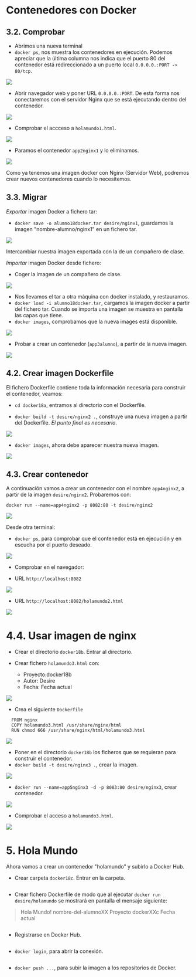 # Contenedores con Docker

## 3.2. Comprobar
- Abrimos una nueva terminal
- `docker ps`, nos muestra los contenedores en ejecución. Podemos apreciar que la última columna nos indica que el puerto 80 del contenedor está redireccionado a un puerto local `0.0.0.0.:PORT -> 80/tcp`.


![](./images/Screenshot_1.png)

- Abrir navegador web y poner URL `0.0.0.0.:PORT`. De esta forma nos conectaremos con el servidor Nginx que se está ejecutando dentro del contenedor.

![](./images/Screenshot_2.png)

- Comprobar el accceso a `holamundo1.html`.

![](./images/Screenshot_17.png)

- Paramos el contenedor `app2nginx1` y lo eliminamos.

![](./images/Screenshot_3.png)

Como ya tenemos una imagen docker con Nginx (Servidor Web), podremos crear nuevos contenedores cuando lo necesitemos.

## 3.3. Migrar

*Exportar* imagen Docker a fichero tar:

- `docker save -o alumno18docker.tar desire/nginx1`, guardamos la imagen "nombre-alumno/nginx1" en un fichero tar.

![](./images/Screenshot_4.png)

Intercambiar nuestra imagen exportada con la de un compañero de clase.

*Importar* imagen Docker desde fichero:

- Coger la imagen de un compañero de clase.

![](./images/Screenshot_23.png)

- Nos llevamos el tar a otra máquina con docker instalado, y restauramos.
- `docker load -i alumno18docker.tar`, cargamos la imagen docker a partir del fichero tar. Cuando se importa una imagen se muestra en pantalla las capas que tiene.
- `docker images`, comprobamos que la nueva images está disponible.

![](./images/Screenshot_24.png)

- Probar a crear un contenedor (`app3alumno`), a partir de la nueva imagen.

![](./images/Screenshot_25.png)

## 4.2. Crear imagen Dockerfile
El fichero Dockerfile contiene toda la información necesaria para construir el contenedor, veamos:

- `cd docker18a`, entramos al directorio con el Dockerfile.

- `docker build -t desire/nginx2 .`, construye una nueva imagen a partir del Dockerfile. *El punto final es necesario*.

![](./images/Screenshot_5.png)

- `docker images`, ahora debe aparecer nuestra nueva imagen.

![](./images/Screenshot_6.png)

## 4.3. Crear contenedor

A continuación vamos a crear un contenedor con el nombre `app4nginx2`, a partir de la imagen `desire/nginx2`. Probaremos con:

`docker run --name=app4nginx2 -p 8082:80 -t desire/nginx2`

![](./images/Screenshot_7.png)

Desde otra terminal:

- `docker ps`, para comprobar que el contenedor está en ejecución y en escucha por el puerto deseado.

![](./images/Screenshot_8.png)

- Comprobar en el navegador:

- URL `http://localhost:8082`

![](./images/Screenshot_9.png)

- URL `http://localhost:8082/holamundo2.html`

![](./images/Screenshot_10.png)

# 4.4. Usar imagen de nginx

- Crear el directorio `docker18b`. Entrar al directorio.

- Crear fichero `holamundo3.html` con:
  - Proyecto:docker18b
  - Autor: Desire
  - Fecha: Fecha actual

![](./images/Screenshot_11.png)

- Crea el siguiente `Dockerfile`
````
  FROM nginx
  COPY holamundo3.html /usr/share/nginx/html
  RUN chmod 666 /usr/share/nginx/html/holamundo3.html
````
![](./images/Screenshot_12.png)

- Poner en el directorio `docker18b` los ficheros que se requieran para construir el contenedor.
- `docker build -t desire/nginx3 .`, crear la imagen.

![](./images/Screenshot_13.png)

- `docker run --name=app5nginx3 -d -p 8083:80 desire/nginx3`, crear contenedor.

![](./images/Screenshot_14.png)

- Comprobar el acceso a `holamundo3.html`.

![](./images/Screenshot_15.png)

# 5. Hola Mundo
Ahora vamos a crear un contenedor "holamundo" y subirlo a Docker Hub.

- Crear carpeta `docker18c`. Entrar en la carpeta.

![]()

- Crear fichero Dockerfile de modo que al ejecutar `docker run desire/holamundo` se mostrará en pantalla el mensaje siguiente:

>Hola Mundo!
nombre-del-alumnoXX
Proyecto dockerXXc
Fecha actual

![]()

- Registrarse en Docker Hub.

![]()

- `docker login`, para abrir la conexión.

![]()

- `docker push ...`, para subir la imagen a los repositorios de Docker.

![]()
